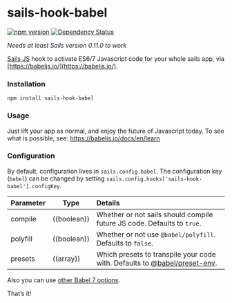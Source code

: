 # sails-hook-babel
[![npm version](https://badge.fury.io/js/sails-hook-babel.svg)](https://npmjs.org/package/sails-hook-babel) [![Dependency Status](https://img.shields.io/david/sane/sails-hook-babel.svg?style=flat)](https://david-dm.org/sane/sails-hook-babel)

*Needs at least Sails version 0.11.0 to work*

[Sails JS](http://sailsjs.org) hook to activate ES6/7 Javascript code for your whole sails app, via [https://babeljs.io/](https://babeljs.io/).

### Installation

`npm install sails-hook-babel`

### Usage

Just lift your app as normal, and enjoy the future of Javascript today. To see what is possible, see: https://babeljs.io/docs/en/learn

### Configuration

By default, configuration lives in `sails.config.babel`.  The configuration key (`babel`) can be changed by setting `sails.config.hooks['sails-hook-babel'].configKey`.

Parameter      | Type                | Details
-------------- | ------------------- |:---------------------------------
compile        | ((boolean)) | Whether or not sails should compile future JS code.  Defaults to `true`.
polyfill       | ((boolean)) | Whether or not use `@babel/polyfill`.  Defaults to `false`.
presets        | ((array)) | Which presets to transpile your code with. Defaults to [@babel/preset-env](https://babeljs.io/docs/en/babel-preset-env/).

Also you can use [other Babel 7 options](https://babeljs.io/docs/en/options).

That&rsquo;s it!
